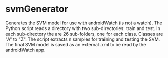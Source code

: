 # svmGenerator
Generates the SVM model for use with androidWatch (is not a watch). The Python script reads a directory with two sub-directories: train and test. 
In each sub-directory the are 26 sub-folders, one for each class. Classes are "A" to "Z".
The script extracts n samples for training and testing the SVM. The final SVM model is saved as an external .xml to be read by the androidWatch app.
